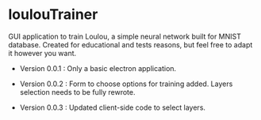 # loulouTrainer

GUI application to train Loulou, a simple neural network built for MNIST database.
Created for educational and tests reasons, but feel free to adapt it however you want.

* Version 0.0.1 : Only a basic electron application.

* Version 0.0.2 : Form to choose options for training added.
	Layers selection needs to be fully rewrote.

* Version 0.0.3 : Updated client-side code to select layers.
